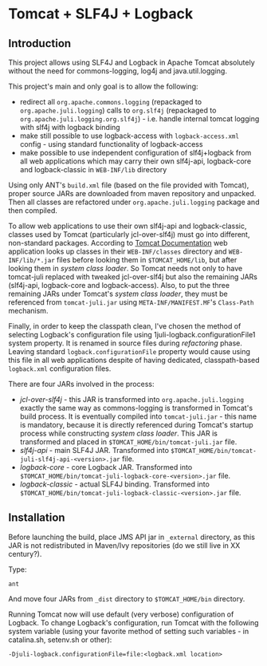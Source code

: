 # Tomcat + SLF4J + Logback #

## Introduction ##

This project allows using SLF4J and Logback in Apache Tomcat absolutely without
the need for commons-logging, log4j and java.util.logging.

This project's main and only goal is to allow the following:

* redirect all `org.apache.commons.logging` (repackaged to
  `org.apache.juli.logging`) calls to `org.slf4j` (repackaged to
  `org.apache.juli.logging.org.slf4j`) - i.e. handle internal tomcat logging
  with slf4j with logback binding
* make still possible to use logback-access with `logback-access.xml` config -
  using standard functionality of logback-access
* make possible to use independent configuration of slf4j+logback from all web
  applications which may carry their own slf4j-api, logback-core and
  logback-classic in `WEB-INF/lib` directory

Using only ANT's `build.xml` file (based on the file provided with Tomcat),
proper source JARs are downloaded from maven repository and unpacked. Then all
classes are refactored under `org.apache.juli.logging` package and then
compiled.

To allow web applications to use their own slf4j-api and logback-classic,
classes used by Tomcat (particularly jcl-over-slf4j) must go into different,
non-standard packages. According to [Tomcat
Documentation](http://tomcat.apache.org/tomcat-7.0-doc/class-loader-howto.html#Class_Loader_Definitions)
web application looks up classes in their `WEB-INF/classes` directory and
`WEB-INF/lib/*.jar` files before looking them in `$TOMCAT_HOME/lib`, but after
looking them in _system class loader_. So Tomcat needs not only to have
tomcat-juli replaced with tweaked jcl-over-slf4j but also the remaining JARs
(slf4j-api, logback-core and logback-access). Also, to put the three remaining
JARs under Tomcat's _system class loader_, they must be referenced from
`tomcat-juli.jar` using `META-INF/MANIFEST.MF`'s `Class-Path` mechanism.

Finally, in order to keep the classpath clean, I've chosen the method of
selecting Logback's configuration file using 1juli-logback.configurationFile1
system property. It is renamed in source files during _refactoring_
phase. Leaving standard `logback.configurationFile` property would cause using
this file in all web applications despite of having dedicated, classpath-based
`logback.xml` configuration files.

There are four JARs involved in the process:

* *jcl-over-slf4j* - this JAR is transformed into `org.apache.juli.logging`
  exactly the same way as commons-logging is transformed in Tomcat's build
  process. It is eventually compiled into `tomcat-juli.jar` - this name is
  mandatory, because it is directly referenced during Tomcat's startup process
  while constructing _system class loader_. This JAR is transformed and placed
  in `$TOMCAT_HOME/bin/tomcat-juli.jar` file.
* *slf4j-api* - main SLF4J JAR. Transformed into
  `$TOMCAT_HOME/bin/tomcat-juli-slf4j-api-<version>.jar` file.
* *logback-core* - core Logback JAR. Transformed into
  `$TOMCAT_HOME/bin/tomcat-juli-logback-core-<version>.jar` file.
* *logback-classic* - actual SLF4J binding. Transformed into
  `$TOMCAT_HOME/bin/tomcat-juli-logback-classic-<version>.jar` file.


## Installation ##

Before launching the build, place JMS API jar in `_external` directory, as this
JAR is not redistributed in Maven/Ivy repositories (do we still live in XX
century?).

Type:

	ant

And move four JARs from `_dist` directory to `$TOMCAT_HOME/bin` directory.

Running Tomcat now will use default (very verbose) configuration of
Logback. To change Logback's configuration, run Tomcat with the
following system variable (using your favorite method of setting such
variables - in catalina.sh, setenv.sh or other):

	-Djuli-logback.configurationFile=file:<logback.xml location>
